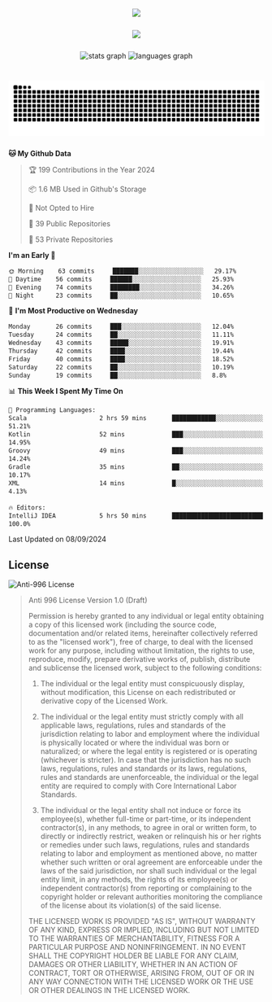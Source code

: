 ###

<div align="center">
  <img src="https://github-widgetbox.vercel.app/api/profile?username=kazutoiris&data=followers,repositories,stars,commits"  />
</div>

###

<div align="center">
  <img src="https://profile-counter.glitch.me/kazutoiris/count.svg?"  />
</div>

###

<div align="center">
  <img src="https://github-readme-stats.vercel.app/api?username=kazutoiris&hide_title=false&hide_rank=false&show_icons=true&include_all_commits=true&count_private=true&disable_animations=false&theme=default&locale=en&hide_border=false" height="150" alt="stats graph"  />
  <img src="https://github-readme-stats.vercel.app/api/top-langs?username=kazutoiris&locale=en&hide_title=false&layout=compact&card_width=320&langs_count=5&theme=default&hide_border=true" height="150" alt="languages graph"  />
</div>

###

<br clear="both">

<img src="https://raw.githubusercontent.com/kazutoiris/kazutoiris/output/snake.svg" alt="Snake animation" />

###

<!--START_SECTION:waka-->
**🐱 My Github Data** 

> 🏆 199 Contributions in the Year 2024
 > 
> 📦 1.6 MB Used in Github's Storage 
 > 
> 🚫 Not Opted to Hire
 > 
> 📜 39 Public Repositories 
 > 
> 🔑 53 Private Repositories  
 > 
**I'm an Early 🐤** 

```text
🌞 Morning    63 commits     ███████░░░░░░░░░░░░░░░░░░   29.17% 
🌆 Daytime    56 commits     ██████░░░░░░░░░░░░░░░░░░░   25.93% 
🌃 Evening    74 commits     ████████░░░░░░░░░░░░░░░░░   34.26% 
🌙 Night      23 commits     ██░░░░░░░░░░░░░░░░░░░░░░░   10.65%

```
📅 **I'm Most Productive on Wednesday** 

```text
Monday       26 commits     ███░░░░░░░░░░░░░░░░░░░░░░   12.04% 
Tuesday      24 commits     ██░░░░░░░░░░░░░░░░░░░░░░░   11.11% 
Wednesday    43 commits     █████░░░░░░░░░░░░░░░░░░░░   19.91% 
Thursday     42 commits     ████░░░░░░░░░░░░░░░░░░░░░   19.44% 
Friday       40 commits     ████░░░░░░░░░░░░░░░░░░░░░   18.52% 
Saturday     22 commits     ██░░░░░░░░░░░░░░░░░░░░░░░   10.19% 
Sunday       19 commits     ██░░░░░░░░░░░░░░░░░░░░░░░   8.8%

```


📊 **This Week I Spent My Time On** 

```text
💬 Programming Languages: 
Scala                    2 hrs 59 mins       ████████████░░░░░░░░░░░░░   51.21% 
Kotlin                   52 mins             ███░░░░░░░░░░░░░░░░░░░░░░   14.95% 
Groovy                   49 mins             ███░░░░░░░░░░░░░░░░░░░░░░   14.24% 
Gradle                   35 mins             ██░░░░░░░░░░░░░░░░░░░░░░░   10.17% 
XML                      14 mins             █░░░░░░░░░░░░░░░░░░░░░░░░   4.13%

🔥 Editors: 
IntelliJ IDEA            5 hrs 50 mins       █████████████████████████   100.0%

```


 Last Updated on 08/09/2024
<!--END_SECTION:waka-->

## License

![Anti-996 License](https://img.shields.io/badge/license-Anti--996%20License-blue)

>  Anti 996 License Version 1.0 (Draft)
>
>  Permission is hereby granted to any individual or legal entity obtaining a copy
>  of this licensed work (including the source code, documentation and/or related
>  items, hereinafter collectively referred to as the "licensed work"), free of
>  charge, to deal with the licensed work for any purpose, including without
>  limitation, the rights to use, reproduce, modify, prepare derivative works of,
>  publish, distribute and sublicense the licensed work, subject to the following
>  conditions:
>
> 1. The individual or the legal entity must conspicuously display, without
>       modification, this License on each redistributed or derivative copy of the
>       Licensed Work.
>
> 2. The individual or the legal entity must strictly comply with all applicable
>       laws, regulations, rules and standards of the jurisdiction relating to
>       labor and employment where the individual is physically located or where
>       the individual was born or naturalized; or where the legal entity is
>       registered or is operating (whichever is stricter). In case that the
>       jurisdiction has no such laws, regulations, rules and standards or its
>       laws, regulations, rules and standards are unenforceable, the individual
>       or the legal entity are required to comply with Core International Labor
>       Standards.
>
> 3. The individual or the legal entity shall not induce or force its
>       employee(s), whether full-time or part-time, or its independent
>       contractor(s), in any methods, to agree in oral or written form,
>       to directly or indirectly restrict, weaken or relinquish his or
>       her rights or remedies under such laws, regulations, rules and
>       standards relating to labor and employment as mentioned above,
>       no matter whether such written or oral agreement are enforceable
>       under the laws of the said jurisdiction, nor shall such individual
>       or the legal entity limit, in any methods, the rights of its employee(s)
>       or independent contractor(s) from reporting or complaining to the copyright
>       holder or relevant authorities monitoring the compliance of the license
>       about its violation(s) of the said license.
>
>  THE LICENSED WORK IS PROVIDED "AS IS", WITHOUT WARRANTY OF ANY KIND, EXPRESS OR
>  IMPLIED, INCLUDING BUT NOT LIMITED TO THE WARRANTIES OF MERCHANTABILITY, FITNESS
>  FOR A PARTICULAR PURPOSE AND NONINFRINGEMENT. IN NO EVENT SHALL THE COPYRIGHT
>  HOLDER BE LIABLE FOR ANY CLAIM, DAMAGES OR OTHER LIABILITY, WHETHER IN AN ACTION
>  OF CONTRACT, TORT OR OTHERWISE, ARISING FROM, OUT OF OR IN ANY WAY CONNECTION
>  WITH THE LICENSED WORK OR THE USE OR OTHER DEALINGS IN THE LICENSED WORK.
